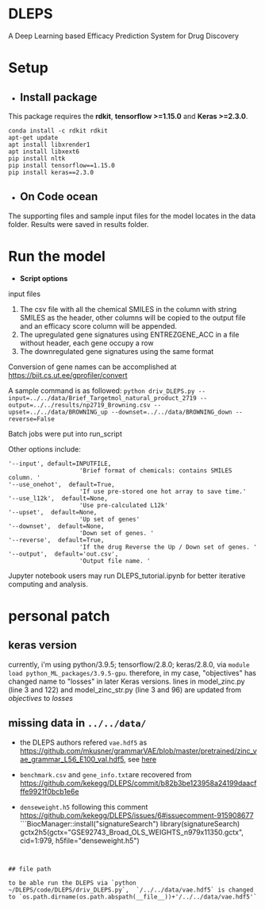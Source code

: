 # DLEPS
A Deep Learning based Efficacy Prediction System for Drug Discovery

# Setup

- ## Install package

This package requires the **rdkit**, **tensorflow >=1.15.0** and **Keras >=2.3.0**.

```
conda install -c rdkit rdkit
apt-get update
apt install libxrender1
apt install libxext6
pip install nltk
pip install tensorflow==1.15.0
pip install keras==2.3.0
```

- ## On Code ocean

The supporting files and sample input files for the model locates in the data folder. Results were saved in results folder.

# Run the model

- **Script options**

input files
1. The csv file with all the chemical SMILES in the column with string SMILES as the header, other columns will be copied to the output file and an efficacy score column will be appended.
2. The upregulated gene signatures using ENTREZGENE_ACC in a file without header, each gene occupy a row
3. The downregulated gene signatures using the same format

Conversion of gene names can be accomplished at https://biit.cs.ut.ee/gprofiler/convert

A sample command is as followed:
```python driv_DLEPS.py --input=../../data/Brief_Targetmol_natural_product_2719 --output=../../results/np2719_Browning.csv --upset=../../data/BROWNING_up --downset=../../data/BROWNING_down --reverse=False```

Batch jobs were put into run_script

Other options include:

    '--input', default=INPUTFILE,
                        'Brief format of chemicals: contains SMILES column. '
    '--use_onehot',  default=True,
                        'If use pre-stored one hot array to save time.'
    '--use_l12k',  default=None,
                        'Use pre-calculated L12k'
    '--upset',  default=None,
                        'Up set of genes'
    '--downset',  default=None,
                        'Down set of genes. '
    '--reverse',  default=True,
                        'If the drug Reverse the Up / Down set of genes. '
    '--output',  default='out.csv',
                        'Output file name. '

Jupyter notebook users may run DLEPS_tutorial.ipynb for better iterative computing and analysis.


# personal patch 

## keras version

currently, i'm using python/3.9.5; tensorflow/2.8.0; keras/2.8.0, via `module load python_ML_packages/3.9.5-gpu`. 
therefore, in my case, "objectives" has changed name to "losses" in later Keras versions. lines in
model_zinc.py (line 3 and 122) and model_zinc_str.py (line 3 and 96) are updated from *objectives* to *losses*

## missing data in `../../data/`

- the DLEPS authors refered `vae.hdf5` as https://github.com/mkusner/grammarVAE/blob/master/pretrained/zinc_vae_grammar_L56_E100_val.hdf5, see [here](https://github.com/kekegg/DLEPS/issues/1#issuecomment-869421988)

- `benchmark.csv` and `gene_info.txt`are recovered from https://github.com/kekegg/DLEPS/commit/b82b3be123958a24199daacfffe9921f0bcb1e6e

- `denseweight.h5` following this comment https://github.com/kekegg/DLEPS/issues/6#issuecomment-915908677 ```BiocManager::install("signatureSearch")
library(signatureSearch)
gctx2h5(gctx="GSE92743_Broad_OLS_WEIGHTS_n979x11350.gctx", cid=1:979,  h5file="denseweight.h5")

```


## file path

to be able run the DLEPS via `python ~/DLEPS/code/DLEPS/driv_DLEPS.py`,  `/../../data/vae.hdf5` is changed to `os.path.dirname(os.path.abspath(__file__))+'/../../data/vae.hdf5'`  



